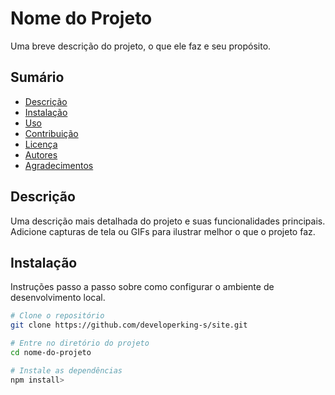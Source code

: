# Nome do Projeto

Uma breve descrição do projeto, o que ele faz e seu propósito.

## Sumário

- [Descrição](#descrição)
- [Instalação](#instalação)
- [Uso](#uso)
- [Contribuição](#contribuição)
- [Licença](#licença)
- [Autores](#autores)
- [Agradecimentos](#agradecimentos)

## Descrição

Uma descrição mais detalhada do projeto e suas funcionalidades principais. Adicione capturas de tela ou GIFs para ilustrar melhor o que o projeto faz.

## Instalação

Instruções passo a passo sobre como configurar o ambiente de desenvolvimento local. 

```bash
# Clone o repositório
git clone https://github.com/developerking-s/site.git

# Entre no diretório do projeto
cd nome-do-projeto

# Instale as dependências
npm install> 
